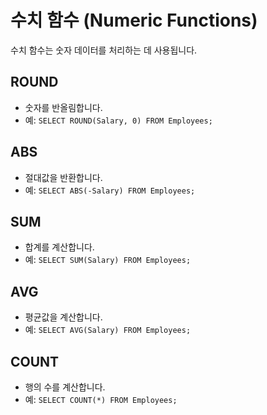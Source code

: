 # 수치 함수 (Numeric Functions)

수치 함수는 숫자 데이터를 처리하는 데 사용됩니다.

## ROUND

- 숫자를 반올림합니다.
- 예: `SELECT ROUND(Salary, 0) FROM Employees;`

## ABS

- 절대값을 반환합니다.
- 예: `SELECT ABS(-Salary) FROM Employees;`

## SUM

- 합계를 계산합니다.
- 예: `SELECT SUM(Salary) FROM Employees;`

## AVG

- 평균값을 계산합니다.
- 예: `SELECT AVG(Salary) FROM Employees;`

## COUNT

- 행의 수를 계산합니다.
- 예: `SELECT COUNT(*) FROM Employees;`
